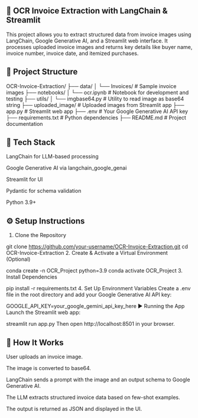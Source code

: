  ## 🧾 OCR Invoice Extraction with LangChain & Streamlit

This project allows you to extract structured data from invoice images using LangChain, Google Generative AI, and a Streamlit web interface. It processes uploaded invoice images and returns key details like buyer name, invoice number, invoice date, and itemized purchases.


## 📁 Project Structure

OCR-Invoice-Extraction/
├── data/
│   └── Invoices/              # Sample invoice images
├── notebooks/
│   └── ocr.ipynb              # Notebook for development and testing
├── utils/
│   └── imgbase64.py           # Utility to read image as base64 string
├── uploaded_image/            # Uploaded images from Streamlit app
├── app.py                     # Streamlit web app
├── .env                       # Your Google Generative AI API key
├── requirements.txt           # Python dependencies
├── README.md                  # Project documentation

## 🧰 Tech Stack
LangChain for LLM-based processing

Google Generative AI via langchain_google_genai

Streamlit for UI

Pydantic for schema validation

Python 3.9+

## ⚙️ Setup Instructions
1. Clone the Repository

git clone https://github.com/your-username/OCR-Invoice-Extraction.git
cd OCR-Invoice-Extraction
2. Create & Activate a Virtual Environment (Optional)

conda create -n OCR_Project python=3.9
conda activate OCR_Project
3. Install Dependencies

pip install -r requirements.txt
4. Set Up Environment Variables
Create a .env file in the root directory and add your Google Generative AI API key:

GOOGLE_API_KEY=your_google_gemini_api_key_here
▶️ Running the App
Launch the Streamlit web app:

streamlit run app.py
Then open http://localhost:8501 in your browser.

## 🧠 How It Works
User uploads an invoice image.

The image is converted to base64.

LangChain sends a prompt with the image and an output schema to Google Generative AI.

The LLM extracts structured invoice data based on few-shot examples.

The output is returned as JSON and displayed in the UI.


